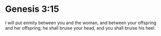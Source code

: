 # Genesis 3:15

I will put enmity between you and the woman, and between your offspring and her offspring; he shall bruise your head, and you shall bruise his heel.

